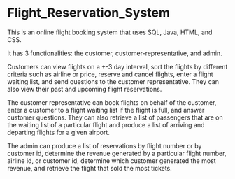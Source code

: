 # Flight_Reservation_System

This is an online flight booking system that uses SQL, Java, HTML, and CSS. 

It has 3 functionalities: the customer, customer-representative, and admin. 

Customers can view flights on a +-3 day interval, sort the flights by different criteria such as airline or price, reserve and cancel flights, enter a flight waiting list, and send questions to the customer representative. They can also view their past and upcoming flight reservations. 

The customer representative can book flights on behalf of the customer, enter a customer to a flight waiting list if the flight is full, and answer customer questions. They can also retrieve a list of passengers that are on the waiting list of a particular flight and produce a list of arriving and departing flights for a given airport. 

The admin can produce a list of reservations by flight number or by customer id, determine the revenue generated by a particular flight number, airline id, or customer id, determine which customer generated the most revenue, and retrieve the flight that sold the most tickets.

